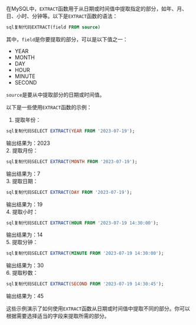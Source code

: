 在MySQL中，`EXTRACT`函数用于从日期或时间值中提取指定的部分，如年、月、日、小时、分钟等。以下是`EXTRACT`函数的语法：

```sql
sql复制代码EXTRACT(field FROM source)
```

其中，`field`是你要提取的部分，可以是以下值之一：

- YEAR
- MONTH
- DAY
- HOUR
- MINUTE
- SECOND

`source`是要从中提取部分的日期或时间值。

以下是一些使用`EXTRACT`函数的示例：

1. 提取年份：
    

```sql
sql复制代码SELECT EXTRACT(YEAR FROM '2023-07-19');
```

输出结果为：2023  
2. 提取月份：

```sql
sql复制代码SELECT EXTRACT(MONTH FROM '2023-07-19');
```

输出结果为：7  
3. 提取日期：

```sql
sql复制代码SELECT EXTRACT(DAY FROM '2023-07-19');
```

输出结果为：19  
4. 提取小时：

```sql
sql复制代码SELECT EXTRACT(HOUR FROM '2023-07-19 14:30:00');
```

输出结果为：14  
5. 提取分钟：

```sql
sql复制代码SELECT EXTRACT(MINUTE FROM '2023-07-19 14:30:00');
```

输出结果为：30  
6. 提取秒数：

```sql
sql复制代码SELECT EXTRACT(SECOND FROM '2023-07-19 14:30:45');
```

输出结果为：45

这些示例演示了如何使用`EXTRACT`函数从日期或时间值中提取不同的部分。你可以根据需要选择适当的字段来提取所需的部分。
